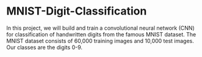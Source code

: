 # MNIST-Digit-Classification
In this project, we will build and train a convolutional neural network (CNN) for classification of handwritten digits from the famous MNIST dataset. The MNIST dataset consists of 60,000 training images and 10,000 test images. Our classes are the digits 0-9.
